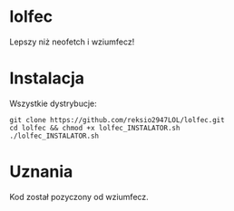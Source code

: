 # lolfec
Lepszy niż neofetch i wziumfecz!

# Instalacja

Wszystkie dystrybucje:

```
git clone https://github.com/reksio2947LOL/lolfec.git
cd lolfec && chmod +x lolfec_INSTALATOR.sh
./lolfec_INSTALATOR.sh
```

# Uznania

Kod został pozyczony od wziumfecz.
